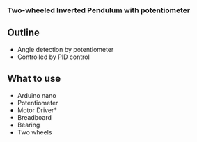 ### Two-wheeled Inverted Pendulum with potentiometer

## Outline
* Angle detection by potentiometer
* Controlled by PID control

## What to use
* Arduino nano
* Potentiometer
* Motor Driver* 
* Breadboard
* Bearing
* Two wheels
